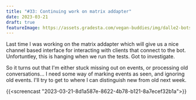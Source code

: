 ```yaml
---
title: "#33: Continuing work on matrix addapter"
date: 2023-03-21
draft: true
featureImage: https://assets.gradesta.com/vegan-buddies/img/dalle2-bots-in-frame.png
---
```


Last time I was working on the matrix addapter which will give us a nice channel based interface for interacting with clients that connect to the bot. Unfortuntley, this is hanging when we run the tests. Got to investigate.

So it turns out that I'm either stuck missing out on events, or processing old conversations... I need some way of marking events as seen, and ignoring old events. I'll try to get to where I can distinguish new from old next week.

{{<screencast "2023-03-21-8d1a587e-8622-4b78-b121-8a7ecef32b1a">}}
